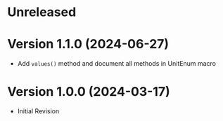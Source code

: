 # Unreleased

# Version 1.1.0 (2024-06-27)

- Add `values()` method and document all methods in UnitEnum macro

# Version 1.0.0 (2024-03-17)

- Initial Revision